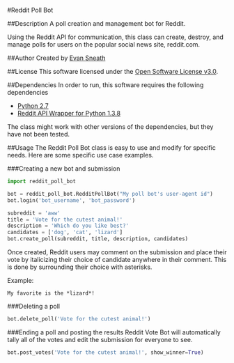 #Reddit Poll Bot

##Description
A poll creation and management bot for Reddit.

Using the Reddit API for communication, this class can create, destroy, and
manage polls for users on the popular social news site, reddit.com.

##Author
Created by [Evan Sneath](http://github.com/evansneath)

##License
This software licensed under the [Open Software License v3.0](http://www.opensource.org/licenses/OSL-3.0).

##Dependencies
In order to run, this software requires the following dependencies

* [Python 2.7](http://python.org/)
* [Reddit API Wrapper for Python 1.3.8](https://github.com/mellort/reddit_api)

The class might work with other versions of the dependencies, but they have not been tested.

##Usage
The Reddit Poll Bot class is easy to use and modify for specific needs. Here are some specific use case examples.

###Creating a new bot and submission
```python
import reddit_poll_bot

bot = reddit_poll_bot.RedditPollBot("My poll bot's user-agent id")
bot.login('bot_username', 'bot_password')

subreddit = 'aww'
title = 'Vote for the cutest animal!'
description = 'Which do you like best?'
candidates = ['dog', 'cat', 'lizard']
bot.create_poll(subreddit, title, description, candidates)
```
Once created, Reddit users may comment on the submission and place their vote by italicizing their choice of candidate anywhere in their comment. This is done by surrounding their choice with asterisks.

Example:
```
My favorite is the *lizard*!
```

###Deleting a poll
```python
bot.delete_poll('Vote for the cutest animal!')
```

###Ending a poll and posting the results
Reddit Vote Bot will automatically tally all of the votes and edit the submission for everyone to see.
```python
bot.post_votes('Vote for the cutest animal!', show_winner=True)
```